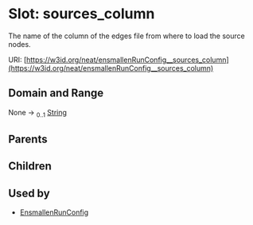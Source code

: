 
# Slot: sources_column


The name of the column of the edges file from where to load the source nodes.

URI: [https://w3id.org/neat/ensmallenRunConfig__sources_column](https://w3id.org/neat/ensmallenRunConfig__sources_column)


## Domain and Range

None &#8594;  <sub>0..1</sub> [String](types/String.md)

## Parents


## Children


## Used by

 * [EnsmallenRunConfig](EnsmallenRunConfig.md)
